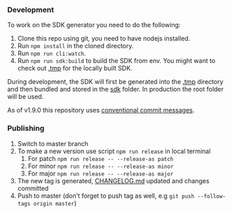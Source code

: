 ### Development

To work on the SDK generator you need to do the following:

1. Clone this repo using git, you need to have nodejs installed.
2. Run `npm install` in the cloned directory.
3. Run `npm run cli:watch`.
4. Run `npm run sdk:build` to build the SDK from env. You might want to check out [.tmp](.tmp) for the locally built SDK.

During development, the SDK will first be generated into the [.tmp](./.tmp) directory and then bundled and stored in the [sdk](./sdk) folder.
In production the root folder will be used.

As of v1.9.0 this repository uses [conventional commit messages](https://conventionalcommits.org).

### Publishing

1. Switch to master branch
2. To make a new version use script `npm run release` in local terminal
    1. For patch `npm run release -- --release-as patch`
    2. For minor `npm run release -- --release-as minor`
    3. For major `npm run release -- --release-as major`
3. The new tag is generated, [CHANGELOG.md](../CHANGELOG.md) updated and changes committed
4. Push to master (don't forget to push tag as well, e.g `git push --follow-tags origin master`)